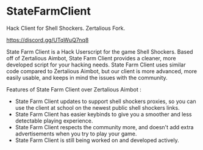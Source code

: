 # StateFarmClient
Hack Client for Shell Shockers. Zertalious Fork.

https://discord.gg/UTqWuQ7nq8 

State Farm Client is a Hack Userscript for the game Shell Shockers. Based off of Zertalious Aimbot, State Farm Client provides a cleaner, more developed script for your hacking needs. State Farm Client uses similar code compared to Zertalious Aimbot, but our client is more advanced, more easily usable, and keeps in mind the issues with the community.

Features of State Farm Client over Zertalious Aimbot :
- State Farm Client updates to support shell shockers proxies, so you can use the client at school on the newest public shell shockers links.
- State Farm Client has easier keybinds to give you a smoother and less detectable playing experience.
- State Farm Client respects the community more, and doesn't add extra advertisements when you try to play your game.
- State Farm Client is still being worked on and developed actively.
